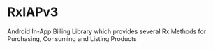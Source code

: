 # RxIAPv3
Android In-App Billing Library which provides several Rx Methods for Purchasing, Consuming and Listing Products
